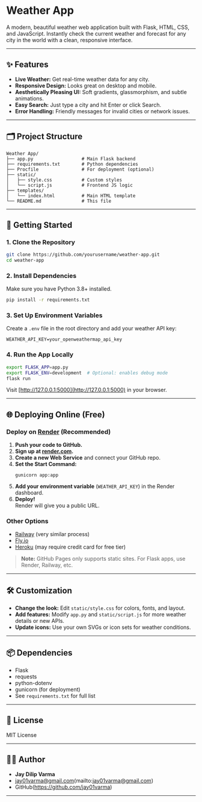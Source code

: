 # Weather App

A modern, beautiful weather web application built with Flask, HTML, CSS, and JavaScript. Instantly check the current weather and forecast for any city in the world with a clean, responsive interface.

---

## ✨ Features

- **Live Weather:** Get real-time weather data for any city.
- **Responsive Design:** Looks great on desktop and mobile.
- **Aesthetically Pleasing UI:** Soft gradients, glassmorphism, and subtle animations.
- **Easy Search:** Just type a city and hit Enter or click Search.
- **Error Handling:** Friendly messages for invalid cities or network issues.

---

## 🗂️ Project Structure

```
Weather App/
├── app.py                  # Main Flask backend
├── requirements.txt        # Python dependencies
├── Procfile                # For deployment (optional)
├── static/
│   ├── style.css           # Custom styles
│   └── script.js           # Frontend JS logic
├── templates/
│   └── index.html          # Main HTML template
└── README.md               # This file
```

---

## 🚀 Getting Started

### 1. Clone the Repository

```bash
git clone https://github.com/yourusername/weather-app.git
cd weather-app
```

### 2. Install Dependencies

Make sure you have Python 3.8+ installed.

```bash
pip install -r requirements.txt
```

### 3. Set Up Environment Variables

Create a `.env` file in the root directory and add your weather API key:

```
WEATHER_API_KEY=your_openweathermap_api_key
```

### 4. Run the App Locally

```bash
export FLASK_APP=app.py
export FLASK_ENV=development  # Optional: enables debug mode
flask run
```

Visit [http://127.0.0.1:5000](http://127.0.0.1:5000) in your browser.

---

## 🌐 Deploying Online (Free)

### Deploy on [Render](https://render.com) (Recommended)

1. **Push your code to GitHub.**
2. **Sign up at [render.com](https://render.com).**
3. **Create a new Web Service** and connect your GitHub repo.
4. **Set the Start Command:**  
   ```
   gunicorn app:app
   ```
5. **Add your environment variable** (`WEATHER_API_KEY`) in the Render dashboard.
6. **Deploy!**  
   Render will give you a public URL.

### Other Options

- [Railway](https://railway.app) (very similar process)
- [Fly.io](https://fly.io)
- [Heroku](https://heroku.com) (may require credit card for free tier)

> **Note:** GitHub Pages only supports static sites. For Flask apps, use Render, Railway, etc.

---

## 🛠️ Customization

- **Change the look:** Edit `static/style.css` for colors, fonts, and layout.
- **Add features:** Modify `app.py` and `static/script.js` for more weather details or new APIs.
- **Update icons:** Use your own SVGs or icon sets for weather conditions.

---

## 📦 Dependencies

- Flask
- requests
- python-dotenv
- gunicorn (for deployment)
- See `requirements.txt` for full list

---

## 📄 License

MIT License

---

## 🙋‍♂️ Author

- **Jay Dilip Varma**
- jay01varma@gmail.com(mailto:jay01varma@gmail.com)
- GitHub(https://github.com/jay01varma)

---
